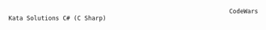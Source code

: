                                                                  CodeWars Kata Solutions C# (C Sharp)
